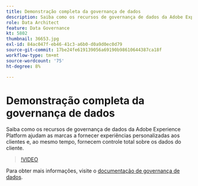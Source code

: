 ```yaml
---
title: Demonstração completa da governança de dados
description: Saiba como os recursos de governança de dados da Adobe Experience Platform ajudam as marcas a fornecer experiências personalizadas aos clientes e, ao mesmo tempo, fornecem controle total sobre os dados do cliente.
role: Data Architect
feature: Data Governance
kt: 5802
thumbnail: 36653.jpg
exl-id: 84ac047f-eb46-41c3-a6b0-d0a9d0ec0d79
source-git-commit: 17be24fe619139056a69190b98610644387ca18f
workflow-type: tm+mt
source-wordcount: '75'
ht-degree: 8%

---
```


# Demonstração completa da governança de dados

Saiba como os recursos de governança de dados da Adobe Experience Platform ajudam as marcas a fornecer experiências personalizadas aos clientes e, ao mesmo tempo, fornecem controle total sobre os dados do cliente.

>[!VIDEO](https://video.tv.adobe.com/v/36653?quality=12&learn=on)

Para obter mais informações, visite o [documentação de governança de dados](https://experienceleague.adobe.com/docs/experience-platform/data-governance/home.html?lang=pt-BR).
